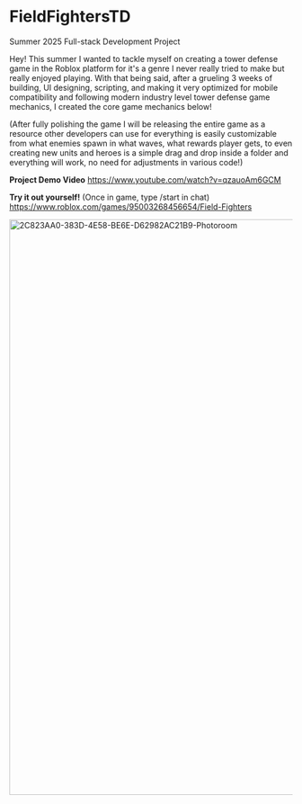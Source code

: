 # FieldFightersTD
Summer 2025 Full-stack Development Project

Hey! This summer I wanted to tackle myself on creating a tower defense game in the Roblox platform for it's a genre I never really tried to make but really enjoyed playing. With that being said, after a grueling 3 weeks of building, UI designing, scripting, and making it very optimized for mobile compatibility and following modern industry level tower defense game mechanics, I created the core game mechanics below!

(After fully polishing the game I will be releasing the entire game as a resource other developers can use for everything is easily customizable from what enemies spawn in what waves, what rewards player gets, to even creating new units and heroes is a simple drag and drop inside a folder and everything will work, no need for adjustments in various code!) 


**Project Demo Video**
https://www.youtube.com/watch?v=qzauoAm6GCM

**Try it out yourself!**
(Once in game, type /start in chat)
https://www.roblox.com/games/95003268456654/Field-Fighters





<img width="1024" height="1024" alt="2C823AA0-383D-4E58-BE6E-D62982AC21B9-Photoroom" src="https://github.com/user-attachments/assets/45b5fc48-1505-4ae0-ac2f-8c99e2b1dcda" />
